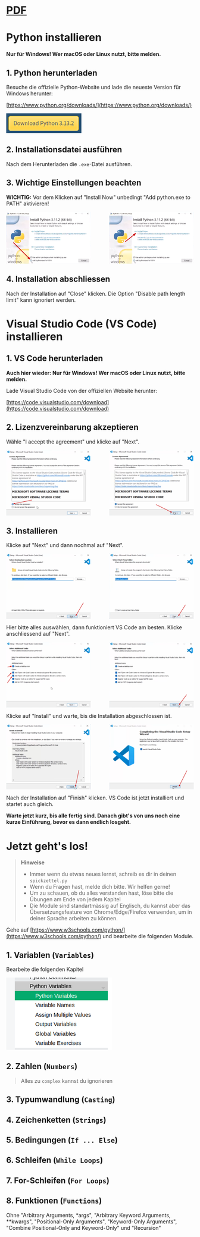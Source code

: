 # [PDF](https://lionelsemion.github.io/Python-Kurs/handout/handout.pdf)


# Python installieren

**Nur für Windows! Wer macOS oder Linux nutzt, bitte melden.**

## 1. Python herunterladen

Besuche die offizielle Python-Website und lade die neueste Version für Windows herunter:

[https://www.python.org/downloads/](https://www.python.org/downloads/)

![Download-Button](download_button.png)

## 2. Installationsdatei ausführen

Nach dem Herunterladen die `.exe`-Datei ausführen.

## 3. Wichtige Einstellungen beachten

**WICHTIG:** Vor dem Klicken auf "Install Now" unbedingt "Add python.exe to PATH" aktivieren!

<div style="display: flex; justify-content: space-between;">
    <img src="add_python_to_path.png" alt="Add to PATH" width="45%">
    <img src="install_now.png" alt="Install Now" width="45%">
</div>

## 4. Installation abschliessen

Nach der Installation auf "Close" klicken. Die Option "Disable path length limit" kann ignoriert werden.

<div style="page-break-after: always;"></div>

# Visual Studio Code (VS Code) installieren

## 1. VS Code herunterladen

**Auch hier wieder: Nur für Windows! Wer macOS oder Linux nutzt, bitte melden.**

Lade Visual Studio Code von der offiziellen Website herunter:

[https://code.visualstudio.com/download](https://code.visualstudio.com/download)

## 2. Lizenzvereinbarung akzeptieren

Wähle "I accept the agreement" und klicke auf "Next".

<div style="display: flex; justify-content: space-between;">
    <img src="accept_agreement.png" alt="I accept the agreement" width="45%">
    <img src="next.png" alt="Next" width="45%">
</div>

## 3. Installieren

Klicke auf "Next" und dann nochmal auf "Next".

<div style="display: flex; justify-content: space-between;">
    <img src="next2.png" alt="Next" width="45%">
    <img src="next3.png" alt="Next" width="45%">
</div>

<div style="page-break-after: always;"></div>

Hier bitte alles auswählen, dann funktioniert VS Code am besten. Klicke anschliessend auf "Next".

<div style="display: flex; justify-content: space-between;">
    <img src="check_all_boxes.png" alt="Check all boxes" width="45%">
    <img src="next4.png" alt="Next" width="45%">
</div>

Klicke auf "Install" und warte, bis die Installation abgeschlossen ist.

<div style="display: flex; justify-content: space-between;">
    <img src="install.png" alt="Install" width="45%">
    <img src="finish.png" alt="Finish" width="45%">
</div>

Nach der Installation auf "Finish" klicken. VS Code ist jetzt installiert und startet auch gleich.

**Warte jetzt kurz, bis alle fertig sind. Danach gibt's von uns noch eine kurze Einführung, bevor es dann endlich losgeht.**

<div style="page-break-after: always;"></div>

# Jetzt geht's los!

> **Hinweise**
>
> - Immer wenn du etwas neues lernst, schreib es dir in deinen `spickzettel.py`
> - Wenn du Fragen hast, melde dich bitte. Wir helfen gerne!
> - Um zu schauen, ob du alles verstanden hast, löse bitte die Übungen am Ende von jedem Kapitel
> - Die Module sind standartmässig auf Englisch, du kannst aber das Übersetzungsfeature von Chrome/Edge/Firefox verwenden, um in deiner Sprache arbeiten zu können.

Gehe auf [https://www.w3schools.com/python/](https://www.w3schools.com/python/) und bearbeite die folgenden Module.

## 1. Variablen (`Variables`)

Bearbeite die folgenden Kapitel

![alt text](image.png)

## 2. Zahlen (`Numbers`)

> Alles zu `complex` kannst du ignorieren

## 3. Typumwandlung (`Casting`)

## 4. Zeichenketten (`Strings`)

## 5. Bedingungen (`If ... Else`)

## 6. Schleifen (`While Loops`)

## 7. For-Schleifen (`For Loops`)

## 8. Funktionen (`Functions`)

Ohne "Arbitrary Arguments, \*args", "Arbitrary Keyword Arguments, \*\*kwargs", "Positional-Only Arguments", "Keyword-Only Arguments", "Combine Positional-Only and Keyword-Only" und "Recursion"
